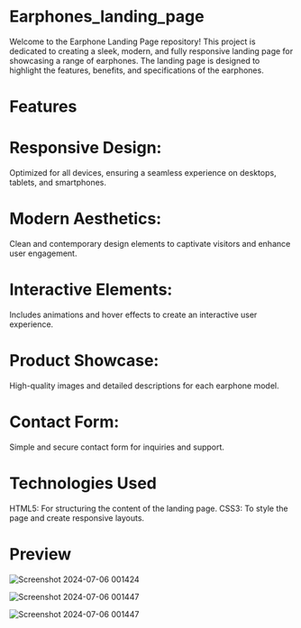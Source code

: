 # Earphones_landing_page
Welcome to the Earphone Landing Page repository! This project is dedicated to creating a sleek, modern, and fully responsive landing page for showcasing a range of earphones. The landing page is designed to highlight the features, benefits, and specifications of the earphones.
# Features
# Responsive Design:
Optimized for all devices, ensuring a seamless experience on desktops, tablets, and smartphones.
# Modern Aesthetics: 
Clean and contemporary design elements to captivate visitors and enhance user engagement.
# Interactive Elements:
Includes animations and hover effects to create an interactive user experience.
# Product Showcase: 
High-quality images and detailed descriptions for each earphone model.
# Contact Form:
Simple and secure contact form for inquiries and support.
# Technologies Used
HTML5: For structuring the content of the landing page.
CSS3: To style the page and create responsive layouts.
# Preview
![Screenshot 2024-07-06 001424](https://github.com/Abhaydecoder/Earphones_landing_page/assets/142339100/54963f7e-f013-40b5-94de-674894f96c12)

![Screenshot 2024-07-06 001447](https://github.com/Abhaydecoder/Earphones_landing_page/assets/142339100/10b5cabc-2a6f-49c8-a6c3-8c7b069a94f8)

![Screenshot 2024-07-06 001447](https://github.com/Abhaydecoder/Earphones_landing_page/assets/142339100/b73089ce-641a-48b6-9104-9a6da5981a1f)

